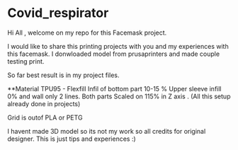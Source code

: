 # Covid_respirator

Hi All , welcome on my repo for this Facemask project.

I would like to share this printing projects with you and my experiences with this facemask. I donwloaded model from prusaprinters and made couple testing print.

So far best result is in my project files.

**Material TPU95 - Flexfill 
Infil of bottom part 10-15 % 
Upper sleeve infill 0% and wall only 2 lines. 
Both parts Scaled on 115% in Z axis . 
(All this setup already done in projects) 

Grid is outof PLA or PETG

I havent made 3D model so its not my work so all credits for original designer. This is just tips and experiences :)
